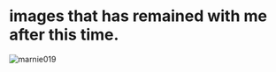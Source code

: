 # images that has remained with me after this time.



![marnie019](https://user-images.githubusercontent.com/102825683/161320623-14e50a18-6666-41b0-95af-1b972b493ced.jpg)

